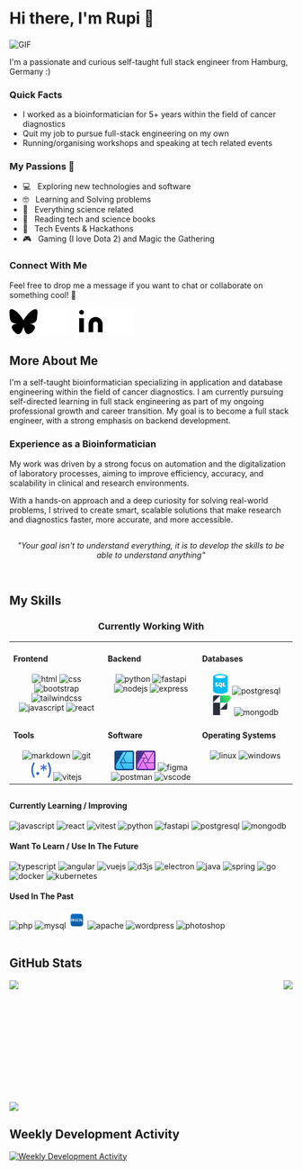 # Hi there, I'm Rupi 👋

<img align="center" style="height: 300px; width: auto;" alt="GIF" src="https://media2.giphy.com/media/v1.Y2lkPTc5MGI3NjExMTE4anI1ZGVza2xmaWg3czMxa25rYmk1MjBncnNrNnAwYmc5dTFjcSZlcD12MV9pbnRlcm5hbF9naWZfYnlfaWQmY3Q9Zw/jX1RFmcDNZp8UatWRF/giphy.gif" />

I'm a passionate and curious self-taught full stack engineer from Hamburg, Germany :)

### Quick Facts

-   I worked as a bioinformatician for 5+ years within the field of cancer diagnostics
-   Quit my job to pursue full-stack engineering on my own
-   Running/organising workshops and speaking at tech related events

### My Passions&nbsp;🧡

-   💻 &nbsp; Exploring new technologies and software
-   🤓 &nbsp; Learning and Solving problems
-   🧪 &nbsp; Everything science related
-   📰 &nbsp; Reading tech and science books
-   🍕 &nbsp; Tech Events & Hackathons
-   🎮 &nbsp; Gaming (I love Dota 2) and Magic the Gathering

### Connect With Me

Feel free to drop me a message if you want to chat or collaborate on something cool! 🤝

[![website](./img/bluesky-dark.svg)](https://bsky.app/profile/devpellia.bsky.social#gh-light-mode-only)
[![website](./img/bluesky-light.svg)](https://bsky.app/profile/devpellia.bsky.social#gh-dark-mode-only)
&nbsp;&nbsp;
[![website](./img/linkedin-dark.svg)](https://www.linkedin.com/in/dev-rupinder-singh/#gh-light-mode-only)
[![website](./img/linkedin-light.svg)](https://www.linkedin.com/in/dev-rupinder-singh/#gh-dark-mode-only)

## More About Me

I'm a self-taught bioinformatician specializing in application and database engineering within the field of cancer diagnostics. I am currently pursuing self-directed learning in full stack engineering as part of my ongoing professional growth and career transition. My goal is to become a full stack engineer, with a strong emphasis on backend development.

### Experience as a Bioinformatician

My work was driven by a strong focus on automation and the digitalization of laboratory processes, aiming to improve efficiency, accuracy, and scalability in clinical and research environments.

With a hands-on approach and a deep curiosity for solving real-world problems, I strived to create smart, scalable solutions that make research and diagnostics faster, more accurate, and more accessible.

##

<p align="center"><i>"Your goal isn't to understand everything, it is to develop the skills to be able to understand anything"</i></p>
</br>

## My Skills

<div align="center">

### Currently Working With

<table><tr><td valign="top" width="33%">

#### Frontend

<div align="center">
    <img src="https://cdn.jsdelivr.net/gh/devicons/devicon@latest/icons/html5/html5-original.svg" alt="html" width="35" height="35"/>
    <img src="https://cdn.jsdelivr.net/gh/devicons/devicon@latest/icons/css3/css3-original.svg" alt="css" width="35" height="35"/>
    <img src="https://cdn.jsdelivr.net/gh/devicons/devicon@latest/icons/bootstrap/bootstrap-original.svg" alt="bootstrap" width="35" height="35"/>
    <img src="https://cdn.jsdelivr.net/gh/devicons/devicon@latest/icons/tailwindcss/tailwindcss-original.svg" alt="tailwindcss" width="35" height="35"/>
    <img src="https://cdn.jsdelivr.net/gh/devicons/devicon@latest/icons/javascript/javascript-original.svg" alt="javascript" width="35" height="35"/>
    <img src="https://cdn.jsdelivr.net/gh/devicons/devicon@latest/icons/react/react-original.svg" alt="react" width="35" height="35"/>
</div>

</td><td valign="top" width="33%">

#### Backend

<div align="center">
    <img src="https://cdn.jsdelivr.net/gh/devicons/devicon@latest/icons/python/python-original.svg" alt="python" width="35" height="35"/>
    <img src="https://cdn.jsdelivr.net/gh/devicons/devicon@latest/icons/fastapi/fastapi-original.svg" alt="fastapi" width="35" height="35"/>
    <img src="https://cdn.jsdelivr.net/gh/devicons/devicon@latest/icons/nodejs/nodejs-original.svg" alt="nodejs" width="35" height="35"/>
    <img src="https://cdn.jsdelivr.net/gh/devicons/devicon@latest/icons/express/express-original.svg" alt="express" width="35" height="35"/>
</div>

</td><td valign="top" width="33%">

#### Databases

<div align="center">
    <img src="./img/sql-icon.svg" alt="sql" width="35" height="35"/>
    <img src="https://cdn.jsdelivr.net/gh/devicons/devicon@latest/icons/postgresql/postgresql-original.svg" alt="postgresql" width="35" height="35"/>
    <img src="./img/filemaker-icon.png" alt="filemaker" width="35" height="35"/>
    <img src="https://cdn.jsdelivr.net/gh/devicons/devicon@latest/icons/mongodb/mongodb-original.svg" alt="mongodb" width="35" height="35"/>
</div>

</td></tr>
<tr><td valign="top" width="33%">

#### Tools

<div align="center">
    <img src="https://cdn.jsdelivr.net/gh/devicons/devicon@latest/icons/markdown/markdown-original.svg" alt="markdown" width="35" height="35"/>
    <img src="https://cdn.jsdelivr.net/gh/devicons/devicon@latest/icons/git/git-original.svg" alt="git" width="35" height="35"/>
    <img src="./img/regex-icon.svg" alt="regex" width="35" height="35"/>
    <img src="https://cdn.jsdelivr.net/gh/devicons/devicon@latest/icons/vitejs/vitejs-original.svg" alt="vitejs" width="35" height="35"/>
</div>

</td><td valign="top" width="33%">

#### Software

<div align="center">   
     <img src="./img/affinity-designer.svg" alt="affinitydesigner" width="35" height="35"/>
    <img src="./img/affinity-photo.svg" alt="affinityphoto" width="35" height="35"/>
    <img src="https://cdn.jsdelivr.net/gh/devicons/devicon@latest/icons/figma/figma-original.svg" alt="figma" width="35" height="35"/>
    <img src="https://cdn.jsdelivr.net/gh/devicons/devicon@latest/icons/postman/postman-original.svg" alt="postman" width="35" height="35"/>
    <img src="https://cdn.jsdelivr.net/gh/devicons/devicon@latest/icons/vscode/vscode-original.svg" alt="vscode" width="35" height="35"/>
</div>

</td><td valign="top" width="33%">

#### Operating Systems

<div align="center">
    <img src="https://cdn.jsdelivr.net/gh/devicons/devicon@latest/icons/linux/linux-original.svg" alt="linux" width="35" height="35"/>
    <img src="https://cdn.jsdelivr.net/gh/devicons/devicon@latest/icons/windows11/windows11-original.svg" alt="windows" width="35" height="35"/>
</div>

</td></tr></table>

</div>

##

#### Currently Learning / Improving

<div>
    <img src="https://cdn.jsdelivr.net/gh/devicons/devicon@latest/icons/javascript/javascript-original.svg" alt="javascript" width="30" height="30"/>
    <img src="https://cdn.jsdelivr.net/gh/devicons/devicon@latest/icons/react/react-original.svg" alt="react" width="30" height="30"/>
    <img src="https://cdn.jsdelivr.net/gh/devicons/devicon@latest/icons/vitest/vitest-original.svg" alt="vitest" width="30" height="30"/>
    <img src="https://cdn.jsdelivr.net/gh/devicons/devicon@latest/icons/python/python-original.svg" alt="python" width="30" height="30"/>
    <img src="https://cdn.jsdelivr.net/gh/devicons/devicon@latest/icons/fastapi/fastapi-original.svg" alt="fastapi" width="30" height="30"/>
    <img src="https://cdn.jsdelivr.net/gh/devicons/devicon@latest/icons/postgresql/postgresql-original.svg" alt="postgresql" width="30" height="30"/>
    <img src="https://cdn.jsdelivr.net/gh/devicons/devicon@latest/icons/mongodb/mongodb-original.svg" alt="mongodb" width="30" height="30"/>
</div>

#### Want To Learn / Use In The Future

<div>
    <img src="https://cdn.jsdelivr.net/gh/devicons/devicon@latest/icons/typescript/typescript-original.svg" alt="typescript" width="30" height="30"/>
    <img src="https://cdn.jsdelivr.net/gh/devicons/devicon@latest/icons/angular/angular-original.svg" alt="angular" width="30" height="30"/>
    <img src="https://cdn.jsdelivr.net/gh/devicons/devicon@latest/icons/vuejs/vuejs-original.svg" alt="vuejs" width="30" height="30"/>
    <img src="https://cdn.jsdelivr.net/gh/devicons/devicon@latest/icons/d3js/d3js-original.svg" alt="d3js" width="30" height="30"/>
    <img src="https://cdn.jsdelivr.net/gh/devicons/devicon@latest/icons/electron/electron-original.svg" alt="electron" width="30" height="30"/>
    <img src="https://cdn.jsdelivr.net/gh/devicons/devicon@latest/icons/java/java-original.svg" alt="java" width="30" height="30"/>
    <img src="https://cdn.jsdelivr.net/gh/devicons/devicon@latest/icons/spring/spring-original.svg" alt="spring" width="30" height="30"/>
    <img src="https://cdn.jsdelivr.net/gh/devicons/devicon@latest/icons/go/go-original-wordmark.svg" alt="go" width="30" height="30"/>
    <img src="https://cdn.jsdelivr.net/gh/devicons/devicon@latest/icons/docker/docker-original.svg" alt="docker" width="30" height="30"/>
    <img src="https://cdn.jsdelivr.net/gh/devicons/devicon@latest/icons/kubernetes/kubernetes-original.svg" alt="kubernetes" width=30" height="30"/>
</div>

#### Used In The Past

<div>
    <img src="https://cdn.jsdelivr.net/gh/devicons/devicon@latest/icons/php/php-original.svg" alt="php" width="30" height="30"/>
    <img src="https://cdn.jsdelivr.net/gh/devicons/devicon@latest/icons/mysql/mysql-original.svg" alt="mysql" width="30" height="30"/>
    <img src="./img/pascal-icon.svg" alt="pascal" width="30" height="30"/>
    <img src="https://cdn.jsdelivr.net/gh/devicons/devicon@latest/icons/apache/apache-original.svg" alt="apache" width="30" height="30"/>
    <img src="https://cdn.jsdelivr.net/gh/devicons/devicon@latest/icons/wordpress/wordpress-plain.svg" alt="wordpress" width="30" height="30"/>
    <img src="https://cdn.jsdelivr.net/gh/devicons/devicon@latest/icons/photoshop/photoshop-original.svg" alt="photoshop" width="30" height="30"/>
</div>

</br>

## GitHub Stats

 <div style="display: flex; flex-direction: column; flex; gap: 1rem;">
    <div style="display: flex; flex-direction: row; flex; gap: 1rem; justify-content: space-between;">
        <img height=200 src="https://github-readme-stats-amber-kappa-46.vercel.app/api?username=pellia&show_icons=github&hide_icon=true&theme=transparent&hide_border=true&hide=stars&card_width=275" />
        <img height=200 src="https://github-readme-stats-amber-kappa-46.vercel.app/api/top-langs?username=pellia&layout=compact&langs_count=8&card_width=275&theme=transparent&hide_border=true&size_weight=0.5&count_weight=0.5" />
    </div>
    <img style="width: 100%" src="https://github-readme-streak-stats-xi-smoky.vercel.app?user=pellia&theme=transparent&hide_border=true&card_width=700&card_height=200">
 </div>

## Weekly Development Activity

[![Weekly Development Activity](https://github-readme-stats-amber-kappa-46.vercel.app/api/wakatime?username=pellia&theme=transparent&hide_border=true)](https://github.com/pellia/github-readme-stats)
